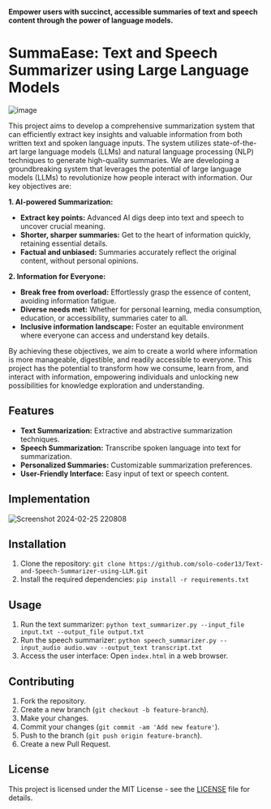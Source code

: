 **Empower users with succinct, accessible summaries of text and speech content through the power of language models.**
# SummaEase: Text and Speech Summarizer using Large Language Models
![image](https://github.com/solo-coder13/SummaEase-Text-And-Speech-Summarizer-using-LLM/assets/113525473/f99a55af-e06c-437b-8201-a6abee7f6811)

This project aims to develop a comprehensive summarization system that can efficiently extract key insights and valuable information from both written text and spoken language inputs. The system utilizes state-of-the-art large language models (LLMs) and natural language processing (NLP) techniques to generate high-quality summaries. We are developing a groundbreaking system that leverages the potential of large language models (LLMs) to revolutionize how people interact with information. Our key objectives are:

**1. AI-powered Summarization:**

* **Extract key points:** Advanced AI digs deep into text and speech to uncover crucial meaning.
* **Shorter, sharper summaries:** Get to the heart of information quickly, retaining essential details.
* **Factual and unbiased:** Summaries accurately reflect the original content, without personal opinions.

**2. Information for Everyone:**

* **Break free from overload:** Effortlessly grasp the essence of content, avoiding information fatigue.
* **Diverse needs met:** Whether for personal learning, media consumption, education, or accessibility, summaries cater to all.
* **Inclusive information landscape:** Foster an equitable environment where everyone can access and understand key details.

By achieving these objectives, we aim to create a world where information is more manageable, digestible, and readily accessible to everyone. This project has the potential to transform how we consume, learn from, and interact with information, empowering individuals and unlocking new possibilities for knowledge exploration and understanding.

## Features

- **Text Summarization:** Extractive and abstractive summarization techniques.
- **Speech Summarization:** Transcribe spoken language into text for summarization.
- **Personalized Summaries:** Customizable summarization preferences.
- **User-Friendly Interface:** Easy input of text or speech content.

## Implementation
![Screenshot 2024-02-25 220808](https://github.com/solo-coder13/SummaEase-Text-And-Speech-Summarizer-using-LLM/assets/113525473/3043822e-c6e7-4c47-8aa1-d757587a7888)

## Installation

1. Clone the repository: `git clone https://github.com/solo-coder13/Text-and-Speech-Summarizer-using-LLM.git`
2. Install the required dependencies: `pip install -r requirements.txt`

## Usage

1. Run the text summarizer: `python text_summarizer.py --input_file input.txt --output_file output.txt`
2. Run the speech summarizer: `python speech_summarizer.py --input_audio audio.wav --output_text transcript.txt`
3. Access the user interface: Open `index.html` in a web browser.

## Contributing

1. Fork the repository.
2. Create a new branch (`git checkout -b feature-branch`).
3. Make your changes.
4. Commit your changes (`git commit -am 'Add new feature'`).
5. Push to the branch (`git push origin feature-branch`).
6. Create a new Pull Request.

## License

This project is licensed under the MIT License - see the [LICENSE](LICENSE) file for details.


